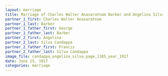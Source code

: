```yaml
---
layout: marriage
title: Marriage of Charles Walter Anasaratnam Barber and Angelina Silva Candappa
partner_1_first: Charles Walter Anasaratnam
partner_1_last: Barber
partner_1_father_first: George
partner_1_father_last: Barber
partner_2_first: Angelina
partner_2_last: Silva Candappa
partner_2_father_first: Francis
partner_2_father_last: Silva Candappa
image_file: candappa_angelina_silva_page_1185_year_1917
date: June 25, 1917
categories: marriage
---
```


